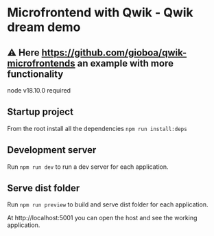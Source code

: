 # Microfrontend with Qwik - Qwik dream demo

## ⚠️ Here https://github.com/gioboa/qwik-microfrontends an example with more functionality

node v18.10.0 required

## Startup project

From the root install all the dependencies `npm run install:deps`

## Development server

Run `npm run dev` to run a dev server for each application.

## Serve dist folder

Run `npm run preview` to build and serve dist folder for each application.

At http://localhost:5001 you can open the host and see the working application.

